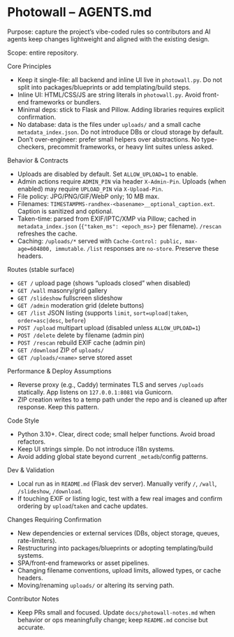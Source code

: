 # Photowall – AGENTS.md

Purpose: capture the project’s vibe-coded rules so contributors and AI agents keep changes lightweight and aligned with the existing design.

Scope: entire repository.

Core Principles
- Keep it single-file: all backend and inline UI live in `photowall.py`. Do not split into packages/blueprints or add templating/build steps.
- Inline UI: HTML/CSS/JS are string literals in `photowall.py`. Avoid front-end frameworks or bundlers.
- Minimal deps: stick to Flask and Pillow. Adding libraries requires explicit confirmation.
- No database: data is the files under `uploads/` and a small cache `metadata_index.json`. Do not introduce DBs or cloud storage by default.
- Don’t over-engineer: prefer small helpers over abstractions. No type-checkers, precommit frameworks, or heavy lint suites unless asked.

Behavior & Contracts
- Uploads are disabled by default. Set `ALLOW_UPLOAD=1` to enable.
- Admin actions require `ADMIN_PIN` via header `X-Admin-Pin`. Uploads (when enabled) may require `UPLOAD_PIN` via `X-Upload-Pin`.
- File policy: JPG/PNG/GIF/WebP only; 10 MB max.
- Filenames: `TIMESTAMPMS-randhex-<basename>__optional_caption.ext`. Caption is sanitized and optional.
- Taken-time: parsed from EXIF/IPTC/XMP via Pillow; cached in `metadata_index.json` (`{"taken_ms": <epoch_ms>}` per filename). `/rescan` refreshes the cache.
- Caching: `/uploads/*` served with `Cache-Control: public, max-age=604800, immutable`. `/list` responses are `no-store`. Preserve these headers.

Routes (stable surface)
- `GET /` upload page (shows “uploads closed” when disabled)
- `GET /wall` masonry/grid gallery
- `GET /slideshow` fullscreen slideshow
- `GET /admin` moderation grid (delete buttons)
- `GET /list` JSON listing (supports `limit`, `sort=upload|taken`, `order=asc|desc`, `before`)
- `POST /upload` multipart upload (disabled unless `ALLOW_UPLOAD=1`)
- `POST /delete` delete by filename (admin pin)
- `POST /rescan` rebuild EXIF cache (admin pin)
- `GET /download` ZIP of `uploads/`
- `GET /uploads/<name>` serve stored asset

Performance & Deploy Assumptions
- Reverse proxy (e.g., Caddy) terminates TLS and serves `/uploads` statically. App listens on `127.0.0.1:8081` via Gunicorn.
- ZIP creation writes to a temp path under the repo and is cleaned up after response. Keep this pattern.

Code Style
- Python 3.10+. Clear, direct code; small helper functions. Avoid broad refactors.
- Keep UI strings simple. Do not introduce i18n systems.
- Avoid adding global state beyond current `_metadb`/config patterns.

Dev & Validation
- Local run as in `README.md` (Flask dev server). Manually verify `/`, `/wall`, `/slideshow`, `/download`.
- If touching EXIF or listing logic, test with a few real images and confirm ordering by `upload`/`taken` and cache updates.

Changes Requiring Confirmation
- New dependencies or external services (DBs, object storage, queues, rate-limiters).
- Restructuring into packages/blueprints or adopting templating/build systems.
- SPA/front-end frameworks or asset pipelines.
- Changing filename conventions, upload limits, allowed types, or cache headers.
- Moving/renaming `uploads/` or altering its serving path.

Contributor Notes
- Keep PRs small and focused. Update `docs/photowall-notes.md` when behavior or ops meaningfully change; keep `README.md` concise but accurate.
